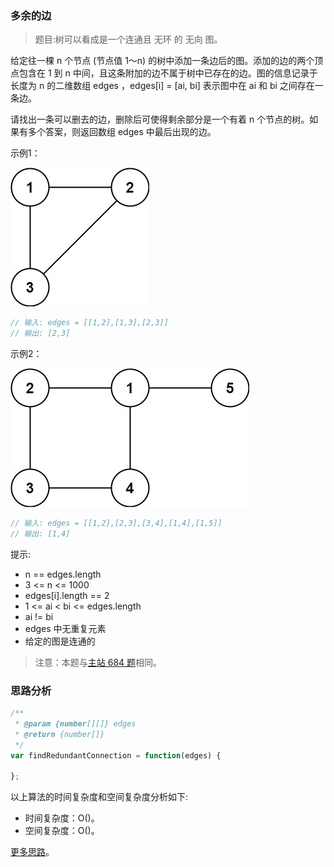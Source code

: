 ###  多余的边
 
> 题目:树可以看成是一个连通且 无环 的 无向 图。

给定往一棵 n 个节点 (节点值 1～n) 的树中添加一条边后的图。添加的边的两个顶点包含在 1 到 n 中间，且这条附加的边不属于树中已存在的边。图的信息记录于长度为 n 的二维数组 edges ，edges[i] = [ai, bi] 表示图中在 ai 和 bi 之间存在一条边。

请找出一条可以删去的边，删除后可使得剩余部分是一个有着 n 个节点的树。如果有多个答案，则返回数组 edges 中最后出现的边。

示例1：

![](../../images/2/findRedundantConnection-1.png)

```js
// 输入: edges = [[1,2],[1,3],[2,3]]
// 输出: [2,3]
```

示例2：

![](../../images/2/findRedundantConnection-2.png)

```js
// 输入: edges = [[1,2],[2,3],[3,4],[1,4],[1,5]]
// 输出: [1,4]
```

提示:

* n == edges.length
* 3 <= n <= 1000
* edges[i].length == 2
* 1 <= ai < bi <= edges.length
* ai != bi
* edges 中无重复元素
* 给定的图是连通的 

> 注意：本题与[主站 684 题](https://leetcode-cn.com/problems/redundant-connection/)相同。

### 思路分析


```js
/**
 * @param {number[][]} edges
 * @return {number[]}
 */
var findRedundantConnection = function(edges) {

};
```

以上算法的时间复杂度和空间复杂度分析如下:

* 时间复杂度：O()。
* 空间复杂度：O()。

[更多思路](https://leetcode.cn/problems/bLyHh0/solution/sheng-fen-shu-liang-by-leetcode-solution-c8b8/)。
